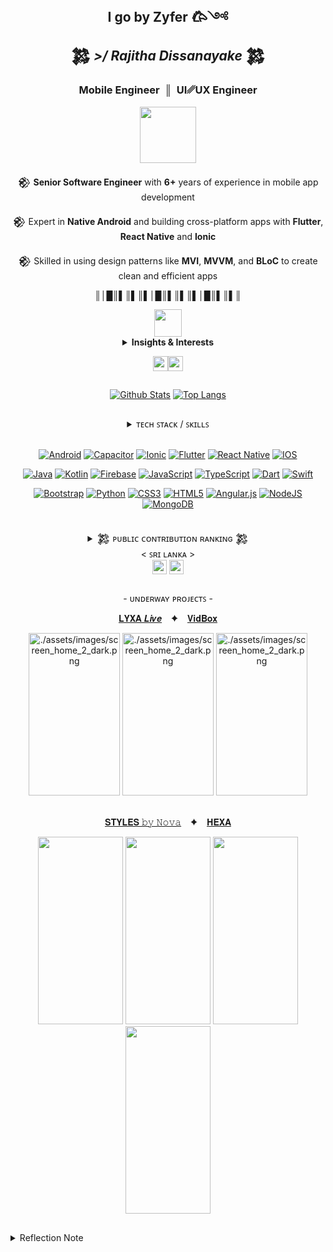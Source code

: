 <!-- [1] : Seaction Header : Main -->
<h2 align="center">
 <strong> I go by Zyfer 𐂃༺ </strong><br> 
 𒄆 <em> >/ Rajitha Dissanayake </em> 𒄆
</h2>

<div align="center">
 <h3>
 Mobile Engineer&nbsp; ║ &nbsp;UI␥UX Engineer
 </h3>

<img src="./assets/images/batman_logo_with_flame.png" height="90"/>

𒆙 **Senior Software Engineer** with **6+** years of experience in mobile app development
<br/>

𒆙 Expert in **Native Android** and building cross-platform apps with **Flutter**, **React Native** and **Ionic**
<br/>

𒆙 Skilled in using design patterns like **MVI**, **MVVM**, and **BLoC** to create clean and efficient apps

 <!-- [1.1] : Seaction Header : Insights & Interests -->

║│█║▌║▌║▌│█║▌║▌║▌│█║▌║▌║

<img src="./assets/images/character_portrait_icon.png" height="44"/>

<details>
<summary> <strong> Insights & Interests </strong> </summary>

<br>

| [Name] <br> &nbsp; Shavinda Dissanayake &nbsp; | [Education] <br> &nbsp;&nbsp; BSc in IT from SLIIT, Sri Lanka &nbsp;&nbsp; | [Current Role] <br> &nbsp; Senior Software Engineer &nbsp; |
| :-: | :-: | :-: |

[![Profile Details](https://github-profile-summary-cards.vercel.app/api/cards/profile-details?username=NovaLogics&layout=compact&bg_color=0D1117&text_color=fff&hide_border=true&theme=github_dark)]()

#

🌾 <img  src="./assets/gifs/lion.gif" width="100"/> 🌾🌾🪨🌾

| Interests                                                                                                           |
| - |
| 📜 **Commenting on Code Like a Poet** - _Because every line tells a story_                                          |
| 🐞 **Debugging Life Choices** - _Figuring out where it all went wrong_                                              |
| 🎨 **Code Commenting Art** - _Writing cryptic messages for future generations_                                      |
| ☕ **Coffee Compiler** - _Running on Java (coffee) all day long_                                                    |
| 🏗️ **Over engineering Simple Problems for fun** - _Turning "Hello World" into a Microservice, <br>Because why not?_ |
| 🏋️‍♀️ **Refactoring for Sport** - _Because it can always be cleaner_                                                   |
| 🏚️ **IDE Personalization** - _Making that workspace feel like home_                                                 |

</details>

 <!-- [1.2] : Seaction Header : PROFILE VIEWS -->
<img 
    align="center" 
    height="24" 
    src="https://img.shields.io/badge/PROFILE_VIEWS_➤-000000?style=for-the-badge&logo=github&logoColor=4EAA25"
/><img 
    align="center" 
    height="24" 
    src="https://profile-counter.glitch.me/{ZyferLink}/count.svg"
/>

</div>

##

<div align="center">

[![Github Stats](https://github-readme-stats.anuraghazra1.vercel.app/api?username=ZyferLink&show_icons=true&line_height=28&show_icons=true&count_private=true&theme=react&hide_border=true&number_format=long&bg_color=0D1117)]()
[![Top Langs](https://github-readme-stats.vercel.app/api/top-langs/?username=ZyferLink&layout=compact&hide_border=true&text_color=fff&theme=react&bg_color=0D1117&langs_count=10&count_private=true&hide=scss)]()

<!-- ![](https://github-readme-streak-stats.herokuapp.com/?user=dizzcode&show_icons=true&line_height=27&theme=dracula&hide_border=false)<br/> -->

</div>

##

<div align="center">

<details>
<summary> ᴛᴇᴄʜ ꜱᴛᴀᴄᴋ / ꜱᴋɪʟʟꜱ  </summary>
<br>

| **Technical Skills** |
| - |
| **Languages & Technologies:** <br> Android (Java, Kotlin), Flutter (Dart), React Native (JS), C#, Swift, <br> Java SE, RxJava, AIDL, Dagger, OpenCV, BLE, OpenGL                                          |
| **Tools & Software:** <br> Android Studio, IntelliJ IDEA, VS Code, Visual Studio, Unity (2D), Postman, Adobe CC                                                                                           |
| **Databases:** <br> MySQL, MS-SQL, SQLite, Firebase, Room DB                                                                                                                                              |
| **Android Architecture Components:** <br> Lifecycle-aware components, Compose (UI Toolkit), ViewModel, LiveData, Navigation, Hilt &nbsp; <br> View Binding, Data Binding, Room DB, WorkManager, DataStore |
| **Design Patterns:** <br> MVI, MVVM, MVP, MVC, Facade, Observer, BLoC                                                                                                                                     |
| **Version Control:** <br> GitHub, GitLab                                                                                                                                                                  |

 <br/>

</details>

 <br/>

[![Android](https://img.shields.io/badge/Android-3DDC84?style=for-the-badge&logo=android&logoColor=white)](#)
[![Capacitor](https://img.shields.io/badge/Capacitor-119EFF?style=for-the-badge&logo=Capacitor&logoColor=white)](#)
[![Ionic](https://img.shields.io/badge/Ionic-3880FF?style=for-the-badge&logo=ionic&logoColor=white)](#)
[![Flutter](https://img.shields.io/badge/Flutter-02569B?style=for-the-badge&logo=flutter&logoColor=white)](#)
[![React Native](https://img.shields.io/badge/React_Native-20232A?style=for-the-badge&logo=react&logoColor=61DAFB)](#)
[![IOS](https://img.shields.io/badge/iOS-000000?style=for-the-badge&logo=ios&logoColor=white)](#)

[![Java](https://img.shields.io/badge/Java-ED8B00?style=for-the-badge&logo=openjdk&logoColor=white)](#)
[![Kotlin](https://img.shields.io/badge/Kotlin-0095D5?&style=for-the-badge&logo=kotlin&logoColor=white)](#)
[![Firebase](https://img.shields.io/badge/firebase-%23039BE5.svg?style=for-the-badge&logo=firebase)](#)
[![JavaScript](https://img.shields.io/badge/JavaScript-F7DF1E?style=for-the-badge&logo=javascript&logoColor=black)](#)
[![TypeScript](https://img.shields.io/badge/typescript-%23007ACC.svg?style=for-the-badge&logo=typescript&logoColor=white)](#)
[![Dart](https://img.shields.io/badge/Dart-0175C2?style=for-the-badge&logo=dart&logoColor=white)](#)
[![Swift](https://img.shields.io/badge/Swift-FA7343?style=for-the-badge&logo=swift&logoColor=white)](#)

[![Bootstrap](https://img.shields.io/badge/bootstrap-%23563D7C.svg?style=for-the-badge&logo=bootstrap&logoColor=white)](#)
[![Python](https://img.shields.io/badge/Python-3776AB?style=for-the-badge&logo=python&logoColor=white)](#)
[![CSS3](https://img.shields.io/badge/css3-%231572B6.svg?style=for-the-badge&logo=css3&logoColor=white)](#)
[![HTML5](https://img.shields.io/badge/html5-%23E34F26.svg?style=for-the-badge&logo=html5&logoColor=white)](#)
[![Angular.js](https://img.shields.io/badge/Angular-DD0031?style=for-the-badge&logo=angular&logoColor=white)](#)
[![NodeJS](https://img.shields.io/badge/node.js-6DA55F?style=for-the-badge&logo=node.js&logoColor=white)](#)
[![MongoDB](https://img.shields.io/badge/MongoDB-4EA94B?style=for-the-badge&logo=mongodb&logoColor=white)](#)

##

 <details>
 <summary> 𒄆 ᴘᴜʙʟɪᴄ ᴄᴏɴᴛʀɪʙᴜᴛɪᴏɴ ʀᴀɴᴋɪɴɢ 𒄆<br>< ꜱʀɪ ʟᴀɴᴋᴀ ></summary>

```yaml
https://committers.top/sri_lanka.html
```

</details>

<img align="center" height="23" src="https://user-badge.committers.top/sri_lanka/NovaLogics.svg"/>
<img align="center" height="23" src="https://user-badge.committers.top/sri_lanka/ZyferLink.svg"/>


</div>

##

<div align="center">

\- ᴜɴᴅᴇʀᴡᴀʏ ᴘʀᴏᴊᴇᴄᴛꜱ -

[𝐋𝐘𝐗𝐀  𝑳𝒊𝒗𝒆](https://github.com/ZyferLink/lyxa-live-flutter-app) &ensp; ✦ &ensp;
[𝐕𝐢𝐝𝐁𝐨𝐱](https://github.com/ZyferLink/vidbox-reactnative-expo-app)


<img src="https://media3.giphy.com/media/v1.Y2lkPTc5MGI3NjExNWR6Nmx2NTFncTc0a2hpYTF0ejBsdTIzZGRtYTc1YWVtdWN3Ymd4MCZlcD12MV9pbnRlcm5hbF9naWZfYnlfaWQmY3Q9Zw/cqsR17pkYzTdIWgkoO/giphy.gif"  width="146" height="260" alt="./assets/images/screen_home_2_dark.png"  />
<img src="https://media2.giphy.com/media/v1.Y2lkPTc5MGI3NjExMzZ3Mm5taXB5eXlwNmZwemo0cHh2ang3OXgxZGk4bjhyMDQ4b29oZyZlcD12MV9pbnRlcm5hbF9naWZfYnlfaWQmY3Q9Zw/JOuxt2iF5VburHNlWH/giphy.gif"  width="146" height="260" alt="./assets/images/screen_home_2_dark.png"  />
<img src="https://media3.giphy.com/media/v1.Y2lkPTc5MGI3NjExNTRidDRvand4aDg0ZGI3bHU5OW45a3Jrcm4xN2h6NGR4anJxNWF3dyZlcD12MV9pbnRlcm5hbF9naWZfYnlfaWQmY3Q9Zw/R49QGAeUea5AQpTE4K/giphy.gif"  width="146" height="260" alt="./assets/images/screen_home_2_dark.png"  />

<br>
<br>


[𝐒𝐓𝐘𝐋𝐄𝐒 𝚋𝚢 𝙽𝚘𝚟𝚊](https://github.com/ZyferLink/styles-by-nova-android-app) &ensp; ✦ &ensp;
[𝐇𝐄𝐗𝐀](https://github.com/ZyferLink/hexa-harry-potter-android-app)

<img src="./assets/demo/styles_app_women.gif"  width="136" height="300" />
<img src="./assets/demo/styles_app_men.gif"  width="136" height="300" />
<img src="./assets/demo/hexa_app_light.gif"  width="136" height="300" />
<img src="./assets/demo/hexa_app_dark.gif"  width="136" height="300" />

</div>

##

 <details>
 <summary> Reflection Note </summary>

<br>

```Ada
-- with Ada.Text_IO; use Ada.Text_IO; procedure

EVERYTHING is
    CHANGING : constant String := "ALWAYS";
begin
   Put_Line (
    "THE ONLY CONSTANT IS CHANGE"
    );
end EVERYTHING;
```

 </details>

 <!-- <samp>♖ MOST ACTIVE USER RANKING ♖ </samp> -->
<!-- https://user-badge.committers.top/sri_lanka/NovaLogics.svg  -->

 <!-- <samp>♖⠀ TOP CONTRIBUTOR RANKING ♖ </samp>  -->
  <!-- https://user-badge.committers.top/sri_lanka_public/NovaLogics.svg  -->
<!-- ![Top Contributor](https://img.shields.io/badge/%20Top%20Contributor%20%20➤-black)
[![committers.top badge](https://user-badge.committers.top/sri_lanka_public/NovaLogics.svg)]()  -->

 <!-- ICONS:  ▄︻̷̿┻̿═━一  ♞▀▄▀▄♝▀▄ 𒅒𒈔𒅒𒇫𒄆 🀢 🀣 🀦 🀤 🀥 𓅇
🀥𐦐   𐦆  𐂂   𐦖  𐂃  𖤍 🜲  *ੈ✩‧₊˚༺☆༻*ੈ✩‧₊˚𓅓ᯓ★ ᯓ★:
 𒆙 🙤 ꘏ ꘏ ꘏ ꘏  𐂃  ꘏ 𖤍  ꘏ 𐂂  ꘏  ꘏ ꘏ ꘏ 🙦 𒆙  
 ꘏ ꘏ ꘏ ꘏ ꘏ ꘏ ꘏ ꘏ ꘏-->
